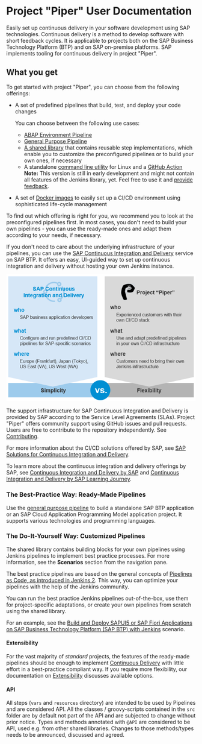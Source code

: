 # Project "Piper" User Documentation

Easily set up continuous delivery in your software development using SAP technologies.
Continuous delivery is a method to develop software with short feedback cycles. It is applicable to projects both on the SAP Business Technology Platform (BTP) and on SAP on-premise platforms.
SAP implements tooling for continuous delivery in project "Piper".

## What you get

To get started with project "Piper", you can choose from the following offerings:

* A set of predefined pipelines that build, test, and deploy your code changes

  You can choose between the following use cases:
  
  * [ABAP Environment Pipeline](pipelines/abapEnvironment/introduction/)
  * [General Purpose Pipeline](stages/introduction/)
  * [A shared library][piper-library] that contains reusable step implementations, which enable you to customize the  preconfigured pipelines or to build your own ones, if necessary
  * A standalone [command line utility](cli) for Linux and a [GitHub Action](https://github.com/SAP/project-piper-action)
  **Note:** This version is still in early development and might not contain all features of the Jenkins library, yet. Feel free to use it and [provide feedback](https://github.com/SAP/jenkins-library/issues).

* A set of [Docker images][devops-docker-images] to easily set up a CI/CD environment using sophisticated life-cycle management

To find out which offering is right for you, we recommend you to look at the preconfigured pipelines first. In most cases,  you don't need to build your own pipelines - you can use the ready-made ones and adapt them according to your needs, if necessary.

If you don't need to care about the underlying infrastructure of your pipelines, you can use the [SAP Continuous Integration and Delivery](https://help.sap.com/docs/CONTINUOUS_DELIVERY) service on SAP BTP. It offers an easy, UI-guided way to set up continuous integration and delivery without hosting your own Jenkins instance.

 ![SAP CI/CD vs Project "Piper"](images/CICD_Piper.png "Solution Comparison")

The support infrastructure for SAP Continuous Integration and Delivery is provided by SAP according to the Service Level Agreements (SLAs). Project "Piper" offers community support using GitHub issues and pull requests. Users are free to contribute to the repository independently. See [Contributing](https://github.com/SAP/jenkins-library/blob/master/.github/CONTRIBUTING.md).

For more information about the CI/CD solutions offered by SAP, see [SAP Solutions for Continuous Integration and Delivery](https://help.sap.com/docs/CICD_OVERVIEW/8cacec64ed854b2a88e9a0973e0f97a2/e9fa320181124fa9808d4446a1bf69dd.html).

To learn more about the continuous integration and delivery offerings by SAP, see [Continuous Integration and Delivery by SAP](https://help.sap.com/docs/CICD_OVERVIEW) and [Continuous Integration and Delivery by SAP Learning Journey](https://help.sap.com/learning-journeys/b76f0b2e5d534c449c1f3b0fa84ab697).

### The Best-Practice Way: Ready-Made Pipelines

Use the [general purpose pipeline](stages/introduction/) to build a standalone SAP BTP application or an SAP Cloud Application Programming Model application project. It supports various technologies and programming languages.

### The Do-It-Yourself Way: Customized Pipelines

The shared library contains building blocks for your own pipelines using Jenkins pipelines to implement best practice processes. For more information, see the **Scenarios** section from the navigation pane.

The best practice pipelines are based on the general concepts of [Pipelines as Code, as introduced in Jenkins 2][jenkins-doc-pipelines].
This way, you can optimize your pipelines with the help of the Jenkins community.

You can run the best practice Jenkins pipelines out-of-the-box, use them for project-specific adaptations, or create your own pipelines from scratch using the shared library.

For an example, see the [Build and Deploy SAPUI5 or SAP Fiori Applications on SAP Business Technology Platform (SAP BTP) with Jenkins][piper-library-scenario] scenario.

#### Extensibility

For the vast majority of _standard_ projects, the features of the ready-made pipelines should be enough to implement [Continuous Delivery](https://martinfowler.com/bliki/ContinuousDelivery.html) with little effort in a best-practice compliant way.
If you require more flexibility, our documentation on [Extensibility][piper-doc-extensibility] discusses available options.

#### API

All steps (`vars` and `resources` directory) are intended to be used by Pipelines and are considered API.
All the classes / groovy-scripts contained in the `src` folder are by default not part of
the API and are subjected to change without prior notice. Types and methods annotated with
`@API` are considered to be API, used e.g. from other shared libraries. Changes to those
methods/types needs to be announced, discussed and agreed.

[piper-library]: https://github.com/SAP/jenkins-library
[devops-docker-images]: https://github.com/SAP/devops-docker-images
[piper-library-scenario]: scenarios/ui5-sap-cp/Readme/
[piper-doc-extensibility]: extensibility
[jenkins-doc-pipelines]: https://jenkins.io/solutions/pipeline
